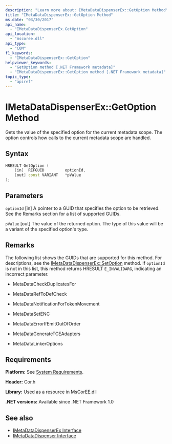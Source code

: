 ```yaml
---
description: "Learn more about: IMetaDataDispenserEx::GetOption Method"
title: "IMetaDataDispenserEx::GetOption Method"
ms.date: "03/30/2017"
api_name:
  - "IMetaDataDispenserEx.GetOption"
api_location:
  - "mscoree.dll"
api_type:
  - "COM"
f1_keywords:
  - "IMetaDataDispenserEx::GetOption"
helpviewer_keywords:
  - "GetOption method [.NET Framework metadata]"
  - "IMetaDataDispenserEx::GetOption method [.NET Framework metadata]"
topic_type:
  - "apiref"
---
```

# IMetaDataDispenserEx::GetOption Method

Gets the value of the specified option for the current metadata scope. The option controls how calls to the current metadata scope are handled.

## Syntax

```cpp
HRESULT GetOption (
    [in]  REFGUID         optionId,
    [out] const VARIANT   *pValue
);
```

## Parameters

 `optionId`
 [in] A pointer to a GUID that specifies the option to be retrieved. See the Remarks section for a list of supported GUIDs.

 `pValue`
 [out] The value of the returned option. The type of this value will be a variant of the specified option's type.

## Remarks

 The following list shows the GUIDs that are supported for this method. For descriptions, see the [IMetaDataDispenserEx::SetOption](imetadatadispenserex-setoption-method.md) method. If `optionId` is not in this list, this method returns HRESULT `E_INVALIDARG`, indicating an incorrect parameter.

- MetaDataCheckDuplicatesFor

- MetaDataRefToDefCheck

- MetaDataNotificationForTokenMovement

- MetaDataSetENC

- MetaDataErrorIfEmitOutOfOrder

- MetaDataGenerateTCEAdapters

- MetaDataLinkerOptions

## Requirements

 **Platform:** See [System Requirements](../../../framework/get-started/system-requirements.md).

 **Header:** Cor.h

 **Library:** Used as a resource in MsCorEE.dll

 **.NET versions:** Available since .NET Framework 1.0

## See also

- [IMetaDataDispenserEx Interface](imetadatadispenserex-interface.md)
- [IMetaDataDispenser Interface](imetadatadispenser-interface.md)
